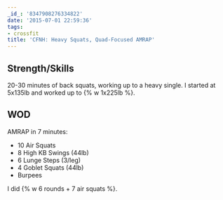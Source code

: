 ```yaml
---
_id_: '8347908276334822'
date: '2015-07-01 22:59:36'
tags:
- crossfit
title: 'CFNH: Heavy Squats, Quad-Focused AMRAP'
---
```


## Strength/Skills

20-30 minutes of back squats, working up to a heavy single. I started at 5x135lb and worked up to {% w 1x225lb %}.

## WOD

AMRAP in 7 minutes:

- 10 Air Squats
- 8 High KB Swings (44lb)
- 6 Lunge Steps (3/leg)
- 4 Goblet Squats (44lb)
- Burpees

I did {% w 6 rounds + 7 air squats %}.
